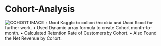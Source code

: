# Cohort-Analysis
![COHORT IMAGE](https://github.com/samsi14/Cohort-Analysis/assets/99131424/b2016d67-6412-45e4-b4f5-121d04f9c24c)
• Used Kaggle to collect the data and Used Excel for further work.
• Used Dynamic array formula to create Cohort month-to-month.
• Calculated Retention Rate of Customers by Cohort.
• Also Found the Net Revenue by Cohort.
